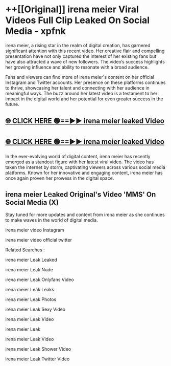 # ++[[Original]] irena meier Viral Videos Full Clip Leaked On Social Media - xpfnk<br>

irena meier, a rising star in the realm of digital creation, has garnered significant attention with this recent video. Her creative flair and compelling presentation have not only captured the interest of her existing fans but have also attracted a wave of new followers. The video’s success highlights her growing influence and ability to resonate with a broad audience.

Fans and viewers can find more of irena meier's content on her official Instagram and Twitter accounts. Her presence on these platforms continues to thrive, showcasing her talent and connecting with her audience in meaningful ways. The buzz around her latest video is a testament to her impact in the digital world and her potential for even greater success in the future.


## [🌐 CLICK HERE 🟢==►► irena meier leaked Video ](https://onlyclips.site?title=irena_meier&ref=git)

## [🌐 CLICK HERE 🟢==►► irena meier leaked Video ](https://onlyclips.site?title=irena_meier&ref=git)


In the ever-evolving world of digital content, irena meier has recently emerged as a standout figure with her latest viral video. The video has taken the internet by storm, captivating viewers across various social media platforms. Known for her innovative and engaging content, irena meier has once again proven her prowess in the digital space.



## irena meier L𝚎aked Original's Video 'MMS' On Social Media (X)


Stay tuned for more updates and content from irena meier as she continues to make waves in the world of digital media.

irena meier video Instagram

irena meier video official twitter


Related Searches :

irena meier Leak Leaked

irena meier Leak Nude

irena meier Leak Onlyfans Video

irena meier Leak Leaks

irena meier Leak Photos

irena meier Leak Sexy Video

irena meier Leak Video

irena meier Leak

irena meier Leak Video

irena meier Leak Shower Video

irena meier Leak Twitter Video

